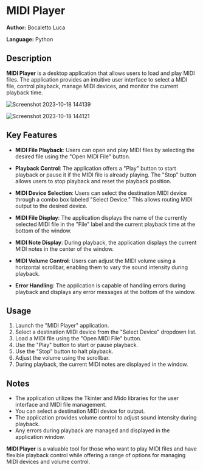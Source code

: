 # MIDI Player

**Author:** Bocaletto Luca

**Language:** Python

## Description

**MIDI Player** is a desktop application that allows users to load and play MIDI files. The application provides an intuitive user interface to select a MIDI file, control playback, manage MIDI devices, and monitor the current playback time.

![Screenshot 2023-10-18 144139](https://github.com/elektronoide/Midi-Player/assets/134635227/f650f32d-52ad-47bc-84d6-ff03c28d2bbf)

![Screenshot 2023-10-18 144121](https://github.com/elektronoide/Midi-Player/assets/134635227/5f4a934e-027e-464a-be3d-9265a79efe20)

## Key Features

- **MIDI File Playback**: Users can open and play MIDI files by selecting the desired file using the "Open MIDI File" button.

- **Playback Control**: The application offers a "Play" button to start playback or pause it if the MIDI file is already playing. The "Stop" button allows users to stop playback and reset the playback position.

- **MIDI Device Selection**: Users can select the destination MIDI device through a combo box labeled "Select Device." This allows routing MIDI output to the desired device.

- **MIDI File Display**: The application displays the name of the currently selected MIDI file in the "File" label and the current playback time at the bottom of the window.

- **MIDI Note Display**: During playback, the application displays the current MIDI notes in the center of the window.

- **MIDI Volume Control**: Users can adjust the MIDI volume using a horizontal scrollbar, enabling them to vary the sound intensity during playback.

- **Error Handling**: The application is capable of handling errors during playback and displays any error messages at the bottom of the window.

## Usage

1. Launch the "MIDI Player" application.
2. Select a destination MIDI device from the "Select Device" dropdown list.
3. Load a MIDI file using the "Open MIDI File" button.
4. Use the "Play" button to start or pause playback.
5. Use the "Stop" button to halt playback.
6. Adjust the volume using the scrollbar.
7. During playback, the current MIDI notes are displayed in the window.

## Notes

- The application utilizes the Tkinter and Mido libraries for the user interface and MIDI file management.
- You can select a destination MIDI device for output.
- The application provides volume control to adjust sound intensity during playback.
- Any errors during playback are managed and displayed in the application window.

**MIDI Player** is a valuable tool for those who want to play MIDI files and have flexible playback control while offering a range of options for managing MIDI devices and volume control.
